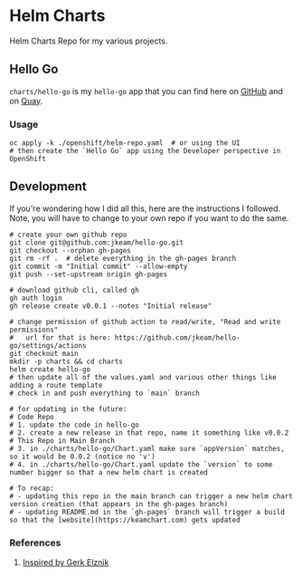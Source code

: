 # Helm Charts

Helm Charts Repo for my various projects.

## Hello Go

`charts/hello-go` is my `hello-go` app that you can find here on [GitHub](https://github.com/jkeam/hello-go) and on [Quay](https://quay.io/repository/jkeam/hello-go?tab=tags).

### Usage

```shell
oc apply -k ./openshift/helm-repo.yaml  # or using the UI
# then create the `Hello Go` app using the Developer perspective in OpenShift
```

## Development

If you're wondering how I did all this, here are the instructions I followed.
Note, you will have to change to your own repo if you want to do the same.

```shell
# create your own github repo
git clone git@github.com:jkeam/hello-go.git
git checkout --orphan gh-pages
git rm -rf .  # delete everything in the gh-pages branch
git commit -m "Initial commit" --allow-empty
git push --set-upstream origin gh-pages

# download github cli, called gh
gh auth login
gh release create v0.0.1 --notes "Initial release"

# change permission of github action to read/write, "Read and write permissions"
#   url for that is here: https://github.com/jkeam/hello-go/settings/actions
git checkout main
mkdir -p charts && cd charts
helm create hello-go
# then update all of the values.yaml and various other things like adding a route template
# check in and push everything to `main` branch

# for updating in the future:
# Code Repo
# 1. update the code in hello-go
# 2. create a new release in that repo, name it something like v0.0.2
# This Repo in Main Branch
# 3. in ./charts/hello-go/Chart.yaml make sure `appVersion` matches, so it would be 0.0.2 (notice no 'v')
# 4. in ./charts/hello-go/Chart.yaml update the `version` to some number bigger so that a new helm chart is created

# To recap:
# - updating this repo in the main branch can trigger a new helm chart version creation (that appears in the gh-pages branch)
# - updating README.md in the `gh-pages` branch will trigger a build so that the [website](https://keamchart.com) gets updated
```

### References

1. [Inspired by Gerk Elznik](https://medium.com/@gerkElznik/provision-a-free-personal-helm-chart-repo-using-github-583b668d9ba4)
